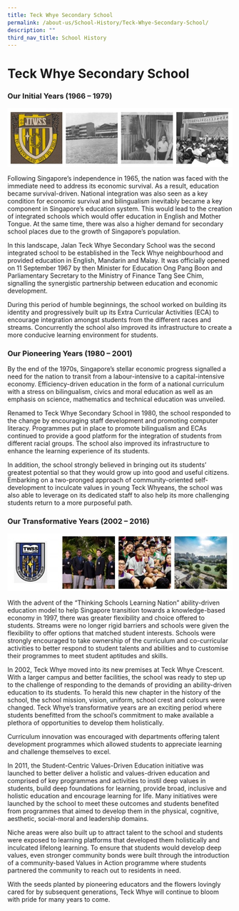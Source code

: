 ```yaml
---
title: Teck Whye Secondary School
permalink: /about-us/School-History/Teck-Whye-Secondary-School/
description: ""
third_nav_title: School History
---
```

Teck Whye Secondary School
==========================

### Our Initial Years (1966 – 1979)


![](/images/About%20Us/School%20History/CCKSS/TWSS_history_01.jpg)



Following Singapore’s independence in 1965, the nation was faced with the immediate need to address its economic survival. As a result, education became survival-driven. National integration was also seen as a key condition for economic survival and bilingualism inevitably became a key component in Singapore’s education system. This would lead to the creation of integrated schools which would offer education in English and Mother Tongue. At the same time, there was also a higher demand for secondary school places due to the growth of Singapore’s population.

In this landscape, Jalan Teck Whye Secondary School was the second integrated school to be established in the Teck Whye neighbourhood and provided education in English, Mandarin and Malay. It was officially opened on 11 September 1967 by then Minister for Education Ong Pang Boon and Parliamentary Secretary to the Ministry of Finance Tang See Chim, signalling the synergistic partnership between education and economic development.

During this period of humble beginnings, the school worked on building its identity and progressively built up its Extra Curricular Activities (ECA) to encourage integration amongst students from the different races and streams. Concurrently the school also improved its infrastructure to create a more conducive learning environment for students.

### Our Pioneering Years (1980 – 2001) 

By the end of the 1970s, Singapore’s stellar economic progress signalled a need for the nation to transit from a labour-intensive to a capital-intensive economy. Efficiency-driven education in the form of a national curriculum with a stress on bilingualism, civics and moral education as well as an emphasis on science, mathematics and technical education was unveiled.

Renamed to Teck Whye Secondary School in 1980, the school responded to the change by encouraging staff development and promoting computer literacy. Programmes put in place to promote bilingualism and ECAs continued to provide a good platform for the integration of students from different racial groups. The school also improved its infrastructure to enhance the learning experience of its students.

In addition, the school strongly believed in bringing out its students’ greatest potential so that they would grow up into good and useful citizens. Embarking on a two-pronged approach of community-oriented self-development to inculcate values in young Teck Whyeans, the school was also able to leverage on its dedicated staff to also help its more challenging students return to a more purposeful path.



### Our Transformative Years (2002 – 2016) 

![](/images/About%20Us/School%20History/CCKSS/TWSS_history_02.jpg)


With the advent of the “Thinking Schools Learning Nation” ability-driven education model to help Singapore transition towards a knowledge-based economy in 1997, there was greater flexibility and choice offered to students. Streams were no longer rigid barriers and schools were given the flexibility to offer options that matched student interests. Schools were strongly encouraged to take ownership of the curriculum and co-curricular activities to better respond to student talents and abilities and to customise their programmes to meet student aptitudes and skills.

In 2002, Teck Whye moved into its new premises at Teck Whye Crescent. With a larger campus and better facilities, the school was ready to step up to the challenge of responding to the demands of providing an ability-driven education to its students. To herald this new chapter in the history of the school, the school mission, vision, uniform, school crest and colours were changed. Teck Whye’s transformative years are an exciting period where students benefitted from the school’s commitment to make available a plethora of opportunities to develop them holistically.

Curriculum innovation was encouraged with departments offering talent development programmes which allowed students to appreciate learning and challenge themselves to excel.

In 2011, the Student-Centric Values-Driven Education initiative was launched to better deliver a holistic and values-driven education and comprised of key programmes and activities to instil deep values in students, build deep foundations for learning, provide broad, inclusive and holistic education and encourage learning for life. Many initiatives were launched by the school to meet these outcomes and students benefited from programmes that aimed to develop them in the physical, cognitive, aesthetic, social-moral and leadership domains.

Niche areas were also built up to attract talent to the school and students were exposed to learning platforms that developed them holistically and inculcated lifelong learning.  To ensure that students would develop deep values, even stronger community bonds were built through the introduction of a community-based Values in Action programme where students partnered the community to reach out to residents in need.

With the seeds planted by pioneering educators and the flowers lovingly cared for by subsequent generations, Teck Whye will continue to bloom with pride for many years to come.